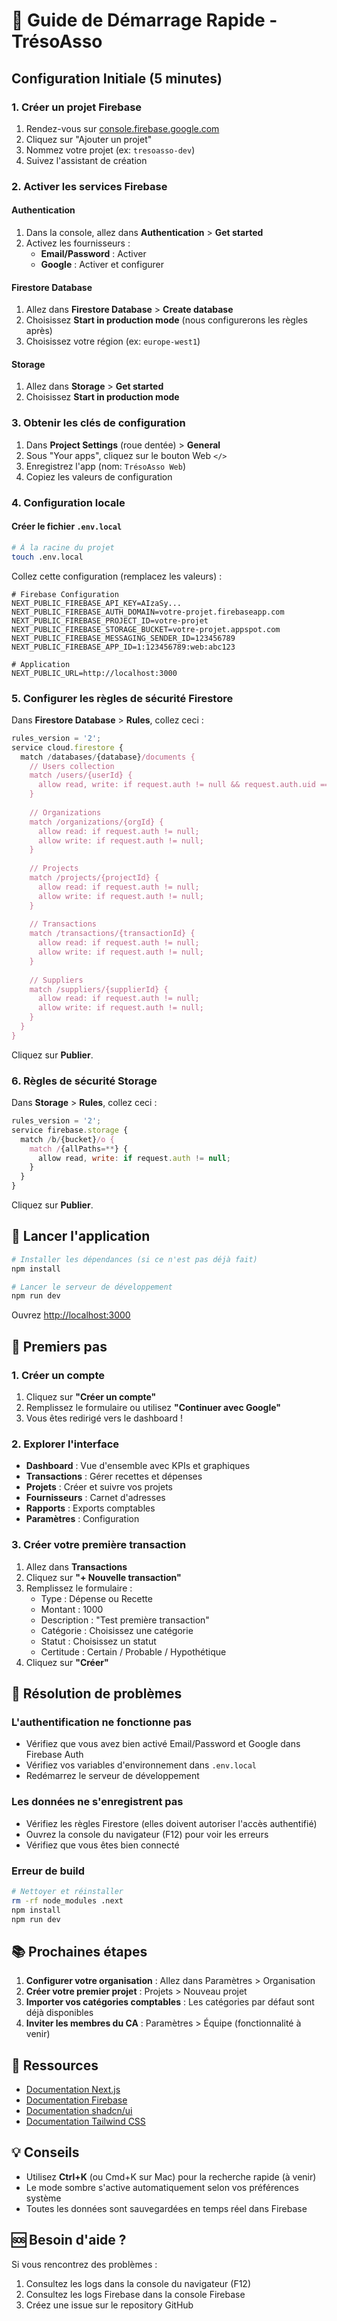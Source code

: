 # 🚀 Guide de Démarrage Rapide - TrésoAsso

## Configuration Initiale (5 minutes)

### 1. Créer un projet Firebase

1. Rendez-vous sur [console.firebase.google.com](https://console.firebase.google.com)
2. Cliquez sur "Ajouter un projet"
3. Nommez votre projet (ex: `tresoasso-dev`)
4. Suivez l'assistant de création

### 2. Activer les services Firebase

#### Authentication
1. Dans la console, allez dans **Authentication** > **Get started**
2. Activez les fournisseurs :
   - **Email/Password** : Activer
   - **Google** : Activer et configurer

#### Firestore Database
1. Allez dans **Firestore Database** > **Create database**
2. Choisissez **Start in production mode** (nous configurerons les règles après)
3. Choisissez votre région (ex: `europe-west1`)

#### Storage
1. Allez dans **Storage** > **Get started**
2. Choisissez **Start in production mode**

### 3. Obtenir les clés de configuration

1. Dans **Project Settings** (roue dentée) > **General**
2. Sous "Your apps", cliquez sur le bouton Web `</>`
3. Enregistrez l'app (nom: `TrésoAsso Web`)
4. Copiez les valeurs de configuration

### 4. Configuration locale

#### Créer le fichier `.env.local`

```bash
# À la racine du projet
touch .env.local
```

Collez cette configuration (remplacez les valeurs) :

```env
# Firebase Configuration
NEXT_PUBLIC_FIREBASE_API_KEY=AIzaSy...
NEXT_PUBLIC_FIREBASE_AUTH_DOMAIN=votre-projet.firebaseapp.com
NEXT_PUBLIC_FIREBASE_PROJECT_ID=votre-projet
NEXT_PUBLIC_FIREBASE_STORAGE_BUCKET=votre-projet.appspot.com
NEXT_PUBLIC_FIREBASE_MESSAGING_SENDER_ID=123456789
NEXT_PUBLIC_FIREBASE_APP_ID=1:123456789:web:abc123

# Application
NEXT_PUBLIC_URL=http://localhost:3000
```

### 5. Configurer les règles de sécurité Firestore

Dans **Firestore Database** > **Rules**, collez ceci :

```javascript
rules_version = '2';
service cloud.firestore {
  match /databases/{database}/documents {
    // Users collection
    match /users/{userId} {
      allow read, write: if request.auth != null && request.auth.uid == userId;
    }
    
    // Organizations
    match /organizations/{orgId} {
      allow read: if request.auth != null;
      allow write: if request.auth != null;
    }
    
    // Projects
    match /projects/{projectId} {
      allow read: if request.auth != null;
      allow write: if request.auth != null;
    }
    
    // Transactions
    match /transactions/{transactionId} {
      allow read: if request.auth != null;
      allow write: if request.auth != null;
    }
    
    // Suppliers
    match /suppliers/{supplierId} {
      allow read: if request.auth != null;
      allow write: if request.auth != null;
    }
  }
}
```

Cliquez sur **Publier**.

### 6. Règles de sécurité Storage

Dans **Storage** > **Rules**, collez ceci :

```javascript
rules_version = '2';
service firebase.storage {
  match /b/{bucket}/o {
    match /{allPaths=**} {
      allow read, write: if request.auth != null;
    }
  }
}
```

Cliquez sur **Publier**.

## 🎯 Lancer l'application

```bash
# Installer les dépendances (si ce n'est pas déjà fait)
npm install

# Lancer le serveur de développement
npm run dev
```

Ouvrez [http://localhost:3000](http://localhost:3000)

## 📝 Premiers pas

### 1. Créer un compte

1. Cliquez sur **"Créer un compte"**
2. Remplissez le formulaire ou utilisez **"Continuer avec Google"**
3. Vous êtes redirigé vers le dashboard !

### 2. Explorer l'interface

- **Dashboard** : Vue d'ensemble avec KPIs et graphiques
- **Transactions** : Gérer recettes et dépenses
- **Projets** : Créer et suivre vos projets
- **Fournisseurs** : Carnet d'adresses
- **Rapports** : Exports comptables
- **Paramètres** : Configuration

### 3. Créer votre première transaction

1. Allez dans **Transactions**
2. Cliquez sur **"+ Nouvelle transaction"**
3. Remplissez le formulaire :
   - Type : Dépense ou Recette
   - Montant : 1000
   - Description : "Test première transaction"
   - Catégorie : Choisissez une catégorie
   - Statut : Choisissez un statut
   - Certitude : Certain / Probable / Hypothétique
4. Cliquez sur **"Créer"**

## 🐛 Résolution de problèmes

### L'authentification ne fonctionne pas

- Vérifiez que vous avez bien activé Email/Password et Google dans Firebase Auth
- Vérifiez vos variables d'environnement dans `.env.local`
- Redémarrez le serveur de développement

### Les données ne s'enregistrent pas

- Vérifiez les règles Firestore (elles doivent autoriser l'accès authentifié)
- Ouvrez la console du navigateur (F12) pour voir les erreurs
- Vérifiez que vous êtes bien connecté

### Erreur de build

```bash
# Nettoyer et réinstaller
rm -rf node_modules .next
npm install
npm run dev
```

## 📚 Prochaines étapes

1. **Configurer votre organisation** : Allez dans Paramètres > Organisation
2. **Créer votre premier projet** : Projets > Nouveau projet
3. **Importer vos catégories comptables** : Les catégories par défaut sont déjà disponibles
4. **Inviter les membres du CA** : Paramètres > Équipe (fonctionnalité à venir)

## 🔗 Ressources

- [Documentation Next.js](https://nextjs.org/docs)
- [Documentation Firebase](https://firebase.google.com/docs)
- [Documentation shadcn/ui](https://ui.shadcn.com)
- [Documentation Tailwind CSS](https://tailwindcss.com/docs)

## 💡 Conseils

- Utilisez **Ctrl+K** (ou Cmd+K sur Mac) pour la recherche rapide (à venir)
- Le mode sombre s'active automatiquement selon vos préférences système
- Toutes les données sont sauvegardées en temps réel dans Firebase

## 🆘 Besoin d'aide ?

Si vous rencontrez des problèmes :
1. Consultez les logs dans la console du navigateur (F12)
2. Consultez les logs Firebase dans la console Firebase
3. Créez une issue sur le repository GitHub

